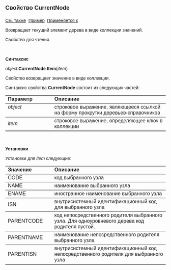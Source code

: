 ﻿<html>
<head>
<title>Текущее дерево\CurrentNode</title>
</head>

<body>

<p><font face="Arial"><font size="4"><strong>Свойство CurrentNode<br>
<br>
</strong></font><a href="../FrmEditTree.html">См. также</a>&nbsp; <u>Пример</u>&nbsp;
<a href="../FrmEditTree.html">Применяется к</a></font></p>

<p><font face="Arial">Возвращает текущий элемент дерева в виде 
коллекции значений.</font></p>

<p class="label"><font face="Arial">Свойство для чтения.</font></p>

<p class="label">&nbsp;</p>

<p class="label"><font face="Arial"><b>Синтаксис</b></font></p>

<p><font face="Arial"><em>object.</em><strong>CurrentNode</strong>.<strong>Item</strong>(<em>item</em>)</font></p>

<p><font face="Arial">Свойство возвращает значение в виде коллекции.</font></p>

<p><font face="Arial">Синтаксис свойства <strong>CurrentNode</strong>
состоит из следующих частей:</font></p>

<table border="1" cellPadding="5" cols="2" frame="below" rules="rows">
<TBODY>
  <tr vAlign="top">
    <td class="label" width="29%"><font face="Arial"><b>Параметр</b></font></td>
    <td class="label" width="71%"><font face="Arial"><strong>Описание</strong></font></td>
  </tr>
  <tr vAlign="top">
    <td width="29%"><font face="Arial"><em>object</em></font></td>
    <td width="71%"><font face="Arial">строковое выражение, являющееся 
	ссылкой на форму прокрутки деревьев-справочников</font></td>
  </tr>
  <tr>
    <td width="29%"><font face="Arial"><em>item</em></font></td>
    <td width="71%"><font face="Arial">строковое выражение, 
	определяющее ключ в коллекции</font></td>
  </tr>
</TBODY>
</table>

<p class="label">&nbsp;</p>

<p class="label"><font face="Arial"><b>Установки</b></font></p>

<p><font face="Arial">Установки для <em>item</em>
следующие:</font></p>

<table border="1" cellPadding="5" cols="2" frame="below" rules="rows">
<TBODY>
  <tr vAlign="top">
    <td class="label" width="29%"><font face="Arial"><strong>Значение</strong></font></td>
    <td class="label" width="71%"><font face="Arial"><strong>Описание</strong></font></td>
  </tr>
  <tr vAlign="top">
    <td width="29%"><font face="Arial">CODE</font></td>
    <td width="71%"><font face="Arial">код выбранного узла</font></td>
  </tr>
  <tr>
    <td width="29%"><font face="Arial">NAME</font></td>
    <td width="71%"><font face="Arial">наименование выбранного узла</font></td>
  </tr>
  <tr>
    <td width="29%"><font face="Arial">ENAME</font></td>
    <td width="71%"><font face="Arial">иностранное наименование 
	выбранного узла</font></td>
  </tr>
  <tr>
    <td width="29%"><font face="Arial">ISN</font></td>
    <td width="71%"><font face="Arial">внутрисистемный 
	идентификационный код для выбранного узла</font></td>
  </tr>
  <tr>
    <td width="29%"><font face="Arial">PARENTCODE</font></td>
    <td width="71%"><font face="Arial">код непосредственного родителя 
	выбранного узла. Для одноуровневого дерева код родителя пустой.</font></td>
  </tr>
  <tr>
    <td width="29%"><font face="Arial">PARENTNAME</font></td>
    <td width="71%"><font face="Arial">наименование непосредственного 
	родителя выбранного узла</font></td>
  </tr>
  <tr>
    <td width="29%"><font face="Arial">PARENTISN</font></td>
    <td width="71%"><font face="Arial">внутрисистемный 
	идентификационный код непосредственного родителя для выбранного узла</font></td>
  </tr>
</TBODY>
</table>

<p class="label">&nbsp;</p>
</body>
</html>
